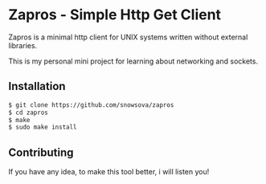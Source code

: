 # Zapros - Simple Http Get Client

Zapros is a minimal http client for UNIX systems written without external libraries.

This is my personal mini project for learning about networking and sockets.

## Installation

```bash
$ git clone https://github.com/snowsova/zapros
$ cd zapros
$ make
$ sudo make install
```

## Contributing

If you have any idea, to make this tool better, i will listen you!


